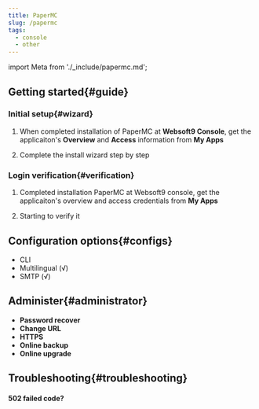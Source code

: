 ```yaml
---
title: PaperMC
slug: /papermc
tags:
  - console
  - other
---
```


import Meta from './_include/papermc.md';

<Meta name="meta" />

## Getting started{#guide}

### Initial setup{#wizard}

1. When completed installation of PaperMC at **Websoft9 Console**, get the applicaiton's **Overview** and **Access** information from **My Apps**  

2. Complete the install wizard step by step

### Login verification{#verification}

1. Completed installation PaperMC at Websoft9 console, get the applicaiton's overview and access credentials from **My Apps**  

2. Starting to verify it

## Configuration options{#configs}

- CLI
- Multilingual (√)
- SMTP (√)

## Administer{#administrator}

- **Password recover**
- **Change URL**
- **HTTPS**
- **Online backup**
- **Online upgrade**

## Troubleshooting{#troubleshooting}

#### 502 failed code?